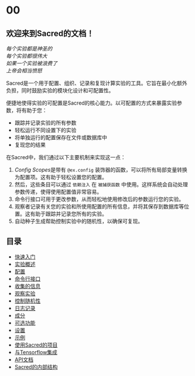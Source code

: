 # 00

## 欢迎来到Sacred的文档！

*每个实验都是神圣的  
每个实验都很伟大  
如果一个实验被浪费了  
上帝会相当愤怒*

Sacred是一个用于配置、组织、记录和复现计算实验的工具。它旨在最小化额外负担，同时鼓励实验的模块化设计和可配置性。

便捷地使得实验的可配置是Sacred的核心能力。以可配置的方式来暴露实验参数，将有助于您：

- 跟踪并记录实验的所有参数
- 轻松运行不同设置下的实验
- 将单独运行的配置保存在文件或数据库中
- 复现您的结果

在Sacred中，我们通过以下主要机制来实现这一点：

1. *Config Scopes*是带有 `@ex.config` 装饰器的函数，可以将所有局部变量转换为配置项。这有助于轻松设置您的配置。
2. 然后，这些条目可以通过 `依赖注入` 在 `被捕获函数` 中使用。这样系统会自动处理参数传递，使得使用配置值非常容易。
3. 命令行接口可用于更改参数，从而轻松地使用修改后的参数运行您的实验。
4. 观察者记录有关您的实验和所使用配置的所有信息，并将其保存到数据库等位置。这有助于跟踪并记录您所有的实验。
5. 自动种子生成帮助控制实验中的随机性，以确保可复现。

## 目录

- [快速入门](./01-%E5%BF%AB%E9%80%9F%E5%85%A5%E9%97%A8.md)
- [实验概述](./02-%E5%AE%9E%E9%AA%8C%E6%A6%82%E8%BF%B0.md)
- [配置](./03-%E9%85%8D%E7%BD%AE.md)
- [命令行接口](./04-%E5%91%BD%E4%BB%A4%E8%A1%8C%E6%8E%A5%E5%8F%A3.md)
- [收集的信息](./05-%E6%94%B6%E9%9B%86%E7%9A%84%E4%BF%A1%E6%81%AF.md)
- [观察实验](./06-%E8%A7%82%E5%AF%9F%E5%AE%9E%E9%AA%8C.md)
- [控制随机性](./07-%E6%8E%A7%E5%88%B6%E9%9A%8F%E6%9C%BA%E6%80%A7.md)
- [日志记录](./08-%E6%97%A5%E5%BF%97%E8%AE%B0%E5%BD%95.md)
- [成分](./09-%E6%88%90%E5%88%86.md)
- [可选功能](./10-%E5%8F%AF%E9%80%89%E5%8A%9F%E8%83%BD.md)
- [设置](./11-%E8%AE%BE%E7%BD%AE.md)
- [示例](./12-%E7%A4%BA%E4%BE%8B.md)
- [使用Sacred的项目](./13-%E4%BD%BF%E7%94%A8Sacred%E7%9A%84%E9%A1%B9%E7%9B%AE.md)
- [与Tensorflow集成](./14-%E4%B8%8ETensorFlow%E9%9B%86%E6%88%90.md)
- [API文档](./)
- [Sacred的内部结构](./16-Sacred%E7%9A%84%E5%86%85%E9%83%A8%E7%BB%93%E6%9E%84.md)